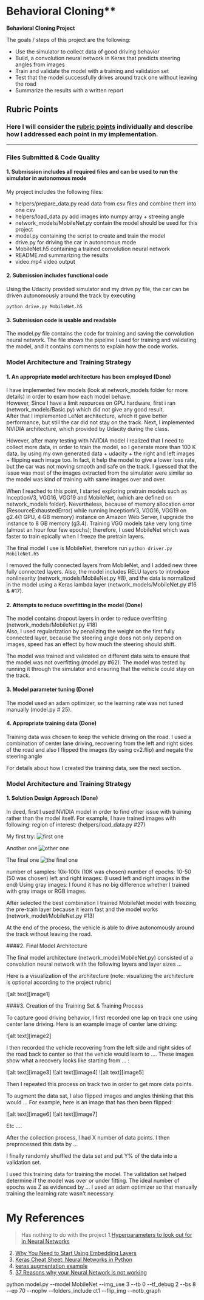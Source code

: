 # Behavioral Cloning** 



**Behavioral Cloning Project**

The goals / steps of this project are the following:
* Use the simulator to collect data of good driving behavior
* Build, a convolution neural network in Keras that predicts steering angles from images
* Train and validate the model with a training and validation set
* Test that the model successfully drives around track one without leaving the road
* Summarize the results with a written report


[//]: # (Image References)

[region_of_interest]: ./images/region_of_interest.png "region_of_interest"
[region_of_interest1]: ./images/region_of_interest1.png "region_of_interest1"
[region_of_interest2]: ./images/region_of_interest2.png "region_of_interest2"


## Rubric Points
### Here I will consider the [rubric points](https://review.udacity.com/#!/rubrics/432/view) individually and describe how I addressed each point in my implementation.  

---
### Files Submitted & Code Quality

#### 1. Submission includes all required files and can be used to run the simulator in autonomous mode

My project includes the following files:
* helpers/prepare_data.py read data from csv files and combine them into one csv
* helpers/load_data.py add images into numpy array + streeing angle
* network_models/MobileNet.py contain the model should be used for this project
* model.py containing the script to create and train the model
* drive.py for driving the car in autonomous mode
* MobileNet.h5 containing a trained convolution neural network 
* README.md summarizing the results
* video.mp4 video output

#### 2. Submission includes functional code
Using the Udacity provided simulator and my drive.py file, the car can be driven autonomously around the track by executing 
```
python drive.py MobileNet.h5
```

#### 3. Submission code is usable and readable

The model.py file contains the code for training and saving the convolution neural network. The file shows the pipeline I used for training and validating the model, and it contains comments to explain how the code works.

### Model Architecture and Training Strategy

#### 1. An appropriate model architecture has been employed (Done)

I have implemented few models (look at network_models folder for more details) in order to exam how each model behave.    
However, Since I have a limit resources on GPU hardware, first i ran (network_models/Basic.py) which did not give any good result.     
After that I implemented LeNet architecture, which it gave better performance, but still the car did not stay on the track. Next, I implemented NVIDIA architecture, which provided by Udacity during the class.     

However, after many testing with NVIDIA model I realized that I need to collect more data, in order to train the model, so I generate more than 100 K data, by using my own generated data + udacity + the right and left images + flipping each image too. In fact, it help the model to give a lower loss rate, but the car was not moving smooth and safe on the track. I guessed that the issue was most of the images extracted from the simulator were similar so the model was kind of training with same images over and over.

When I reached to this point, I started exploring pretrain models such as InceptionV3, VGG16, VGG19 and MobileNet, (which are defined on network_models folder). 
Nevertheless, because of memory allocation error (ResourceExhaustedError) while running InceptionV3, VGG16, VGG19 on g2.4(1 GPU, 4 GB memory) instance on Amazon Web Server, I upgrade the instance to 8 GB memory (g3.4). Training VGG models take very long time (almost an hour four few epochs); therefore, I used MobileNet which was faster to train epically when I freeze the pretrain layers.

The final model I use is MobileNet, therefore run `python driver.py MobileNet.h5`

I removed the fully connected layers from MobileNet, and I added new three fully connected layers. Also,
the model includes RELU layers to introduce nonlinearity (network_models/MobileNet.py #8), and the data is normalized in the model using a Keras lambda layer (network_models/MobileNet.py #16 & #17). 

#### 2. Attempts to reduce overfitting in the model (Done)

The model contains dropout layers in order to reduce overfitting (network_models/MobileNet.py #18)     
Also, I used regularization by penalizing the weight on the first fully connected layer, because the steering angle does not only depend on images, speed has an effect by how much the steering should shift.

The model was trained and validated on different data sets to ensure that the model was not overfitting (model.py #62). The model was tested by running it through the simulator and ensuring that the vehicle could stay on the track.

#### 3. Model parameter tuning (Done)

The model used an adam optimizer, so the learning rate was not tuned manually (model.py # 25).

#### 4. Appropriate training data (Done)

Training data was chosen to keep the vehicle driving on the road. I used a combination of center lane driving, recovering from the left and right sides of the road and also I flipped the images (by using cv2.flip) and negate the steering angle

For details about how I created the training data, see the next section. 

### Model Architecture and Training Strategy

#### 1. Solution Design Approach (Done)


In deed, first I used NVIDIA model in order to find other issue with training rather than the model itself. 
For example, I have trained images with following:
region of interest: (helpers/load_data.py #27)

My first try: 
![first one ][region_of_interest1] 

Another one
![other one ][region_of_interest2] 

The final one
![the final one][region_of_interest]

number of samples: 10k-100k (10K was chosen)
number of epochs: 10-50 (50 was chosen)
left and right images: (I used left and right images in the end)
Using gray images: I found it has no big difference whether I trained with gray image or RGB images.

After selected the best combination I trained MobileNet model with freezing the pre-train layer because it learn fast and the model works (network_model/MobileNet.py #13)

At the end of the process, the vehicle is able to drive autonomously around the track without leaving the road.

####2. Final Model Architecture

The final model architecture (network_model/MobileNet.py) consisted of a convolution neural network with the following layers and layer sizes ...

Here is a visualization of the architecture (note: visualizing the architecture is optional according to the project rubric)

![alt text][image1]

####3. Creation of the Training Set & Training Process

To capture good driving behavior, I first recorded one lap on track one using center lane driving. Here is an example image of center lane driving:

![alt text][image2]

I then recorded the vehicle recovering from the left side and right sides of the road back to center so that the vehicle would learn to .... These images show what a recovery looks like starting from ... :

![alt text][image3]
![alt text][image4]
![alt text][image5]

Then I repeated this process on track two in order to get more data points.

To augment the data sat, I also flipped images and angles thinking that this would ... For example, here is an image that has then been flipped:

![alt text][image6]
![alt text][image7]

Etc ....

After the collection process, I had X number of data points. I then preprocessed this data by ...


I finally randomly shuffled the data set and put Y% of the data into a validation set. 

I used this training data for training the model. The validation set helped determine if the model was over or under fitting. The ideal number of epochs was Z as evidenced by ... I used an adam optimizer so that manually training the learning rate wasn't necessary.

# My References 
> Has nothing to do with the project
1.[Hyperparameters to look out for in Neural Networks](https://www.analyticsvidhya.com/blog/2016/10/tutorial-optimizing-neural-networks-using-keras-with-image-recognition-case-study/#six)            
2. [Why You Need to Start Using Embedding Layers](https://medium.com/towards-data-science/deep-learning-4-embedding-layers-f9a02d55ac12)          
3. [Keras Cheat Sheet: Neural Networks in Python](https://www.datacamp.com/community/blog/keras-cheat-sheet)             
4. [keras augmentation example ](https://gist.github.com/fchollet/0830affa1f7f19fd47b06d4cf89ed44d)     
5. [37 Reasons why your Neural Network is not working](https://blog.slavv.com/37-reasons-why-your-neural-network-is-not-working-4020854bd607)        


python model.py --model MobileNet  --img_use 3 --tb 0 --tf_debug 2 --bs 8 --ep 70 --noplw  --folders_include ct1 --flip_img --notb_graph